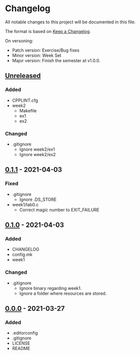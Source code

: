 # Changelog
All notable changes to this project will be documented in this file.

The format is based on [Keep a Changelog](https://keepachangelog.com/en/1.0.0/).

On versoning:

- Patch version: Exercise/Bug fixes
- Minor version: Week Set
- Major version: Finish the semester at v1.0.0.

## [Unreleased]
### Added
- CPPLINT.cfg
- week2
  + Makefile
  + ex1
  + ex2

### Changed
- .gitignore
  + Ignore week2/ex1
  + Ignore week2/ex2

## [0.1.1] - 2021-04-03
### Fixed
- .gitignore
  + Ignore .DS_STORE
- week1/lab0.c
  + Correct magic number to EXIT_FAILURE

## [0.1.0] - 2021-04-03
### Added
- CHANGELOG
- config.mk
- week1

### Changed
- .gitignore
  + Ignore binary regarding week1.
  + Ignore a folder where resources are stored.

## [0.0.0] - 2021-03-27
### Added
- .editorconfig
- .gitignore
- LICENSE
- README


[Unreleased]: https://github.com/cpmachado/psis/compare/v0.1.1...HEAD
[0.1.1]: https://github.com/cpmachado/psis/compare/v0.1.0...v0.1.1
[0.1.0]: https://github.com/cpmachado/psis/compare/v0.0.0...v0.1.0
[0.0.0]: https://github.com/cpmachado/psis/releases/tag/v0.0.0
